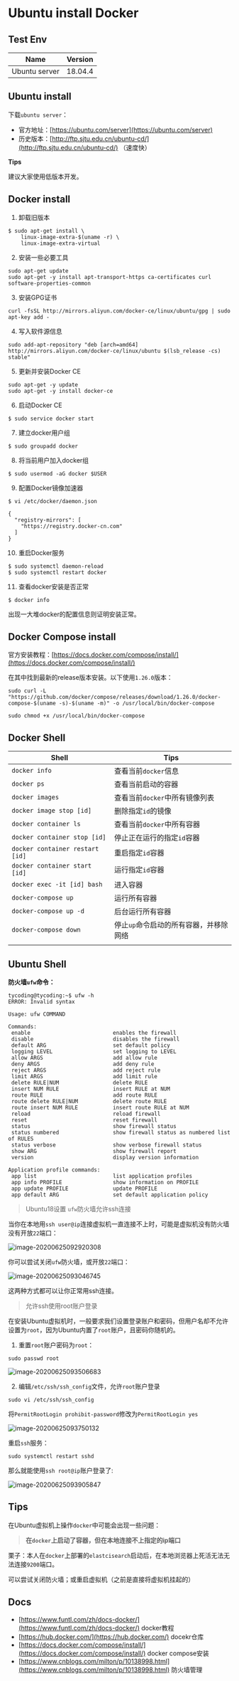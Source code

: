 # Ubuntu install Docker 

## Test Env

| Name          | Version |
| ------------- | ------- |
| Ubuntu server | 18.04.4 |

## Ubuntu install

下载`ubuntu server`：

- 官方地址：[https://ubuntu.com/server](https://ubuntu.com/server)
- 历史版本：[http://ftp.sjtu.edu.cn/ubuntu-cd/](http://ftp.sjtu.edu.cn/ubuntu-cd/) （速度快）

**Tips**

建议大家使用低版本开发。

## Docker install

1. 卸载旧版本

```shell
$ sudo apt-get install \
    linux-image-extra-$(uname -r) \
    linux-image-extra-virtual
```

2. 安装一些必要工具

```shell
sudo apt-get update
sudo apt-get -y install apt-transport-https ca-certificates curl software-properties-common
```

3. 安装GPG证书

```shell
curl -fsSL http://mirrors.aliyun.com/docker-ce/linux/ubuntu/gpg | sudo apt-key add -
```

4. 写入软件源信息

```shell
sudo add-apt-repository "deb [arch=amd64] http://mirrors.aliyun.com/docker-ce/linux/ubuntu $(lsb_release -cs) stable"
```

5. 更新并安装Docker CE

```shell
sudo apt-get -y update
sudo apt-get -y install docker-ce
```

6. 启动Docker CE

```shell
$ sudo service docker start
```

7. 建立docker用户组

```shell
$ sudo groupadd docker
```

8. 将当前用户加入docker组

```shell
$ sudo usermod -aG docker $USER
```

9. 配置Docker镜像加速器

```shell
$ vi /etc/docker/daemon.json

{
  "registry-mirrors": [
    "https://registry.docker-cn.com"
  ]
}
```

10. 重启Docker服务

```shell
$ sudo systemctl daemon-reload
$ sudo systemctl restart docker
```

11. 查看docker安装是否正常

```shell
$ docker info
```

出现一大堆docker的配置信息则证明安装正常。

## Docker Compose install

官方安装教程：[https://docs.docker.com/compose/install/](https://docs.docker.com/compose/install/)

在其中找到最新的release版本安装。以下使用`1.26.0`版本：

```shell
sudo curl -L "https://github.com/docker/compose/releases/download/1.26.0/docker-compose-$(uname -s)-$(uname -m)" -o /usr/local/bin/docker-compose

sudo chmod +x /usr/local/bin/docker-compose
```

## Docker Shell

| Shell                           | Tips                                   |
| ------------------------------- | -------------------------------------- |
| `docker info`                   | 查看当前`docker`信息                   |
| `docker ps`                     | 查看当前启动的容器                     |
| `docker images`                 | 查看当前`docker`中所有镜像列表         |
| `docker image stop [id]`        | 删除指定`id`的镜像                     |
| `docker container ls`           | 查看当前`docker`中所有容器             |
| `docker container stop [id]`    | 停止正在运行的指定`id`容器             |
| `docker container restart [id]` | 重启指定`id`容器                       |
| `docker container start [id]`   | 运行指定`id`容器                       |
| `docker exec -it [id] bash`     | 进入容器                               |
| `docker-compose up`             | 运行所有容器                           |
| `docker-compose up -d`          | 后台运行所有容器                       |
| `docker-compose down`           | 停止`up`命令启动的所有容器，并移除网络 |
|                                 |                                        |



## Ubuntu Shell

**防火墙`ufw`命令：**

```shell
tycoding@tycoding:~$ ufw -h
ERROR: Invalid syntax

Usage: ufw COMMAND

Commands:
 enable                          enables the firewall
 disable                         disables the firewall
 default ARG                     set default policy
 logging LEVEL                   set logging to LEVEL
 allow ARGS                      add allow rule
 deny ARGS                       add deny rule
 reject ARGS                     add reject rule
 limit ARGS                      add limit rule
 delete RULE|NUM                 delete RULE
 insert NUM RULE                 insert RULE at NUM
 route RULE                      add route RULE
 route delete RULE|NUM           delete route RULE
 route insert NUM RULE           insert route RULE at NUM
 reload                          reload firewall
 reset                           reset firewall
 status                          show firewall status
 status numbered                 show firewall status as numbered list of RULES
 status verbose                  show verbose firewall status
 show ARG                        show firewall report
 version                         display version information

Application profile commands:
 app list                        list application profiles
 app info PROFILE                show information on PROFILE
 app update PROFILE              update PROFILE
 app default ARG                 set default application policy
```

> Ubuntu18设置 `ufw`防火墙允许ssh连接

当你在本地用`ssh user@ip`连接虚拟机一直连接不上时，可能是虚拟机没有防火墙没有开放`22`端口：

![image-20200625092920308](http://cdn.tycoding.cn/20200625092926.png)

你可以尝试关闭`ufw`防火墙，或开放`22`端口：

![image-20200625093046745](http://cdn.tycoding.cn/20200625093046.png)

这两种方式都可以让你正常用ssh连接。

> 允许ssh使用root账户登录

在安装Ubuntu虚拟机时，一般要求我们设置登录账户和密码，但用户名却不允许设置为`root`，因为Ubuntu内置了`root`账户，且密码你随机的。

1. 重置`root`账户密码为`root`：

```shell
sudo passwd root
```

![image-20200625093506683](http://cdn.tycoding.cn/20200625093506.png)

2. 编辑`/etc/ssh/ssh_config`文件，允许`root`账户登录

```ssh
sudo vi /etc/ssh/ssh_config
```

将`PermitRootLogin prohibit-password`修改为`PermitRootLogin yes`

![image-20200625093750132](http://cdn.tycoding.cn/20200625093750.png)

重启`ssh`服务：

```shell
sudo systemctl restart sshd
```

那么就能使用`ssh root@ip`账户登录了:

![image-20200625093905847](http://cdn.tycoding.cn/20200625093905.png)





## Tips

在Ubuntu虚拟机上操作`docker`中可能会出现一些问题：

>  **在`docker`上启动了容器，但在本地连接不上指定的ip端口**

栗子：本人在`docker`上部署的`elastcisearch`启动后，在本地浏览器上死活无法无法连接`9200`端口。

可以尝试关闭防火墙；或重启虚拟机（之前是直接将虚拟机挂起的）



## Docs

- [https://www.funtl.com/zh/docs-docker/](https://www.funtl.com/zh/docs-docker/) docker教程
- [https://hub.docker.com/](https://hub.docker.com/) docekr仓库
- [https://docs.docker.com/compose/install/](https://docs.docker.com/compose/install/) docker compose安装
- [https://www.cnblogs.com/milton/p/10138998.html](https://www.cnblogs.com/milton/p/10138998.html) 防火墙管理